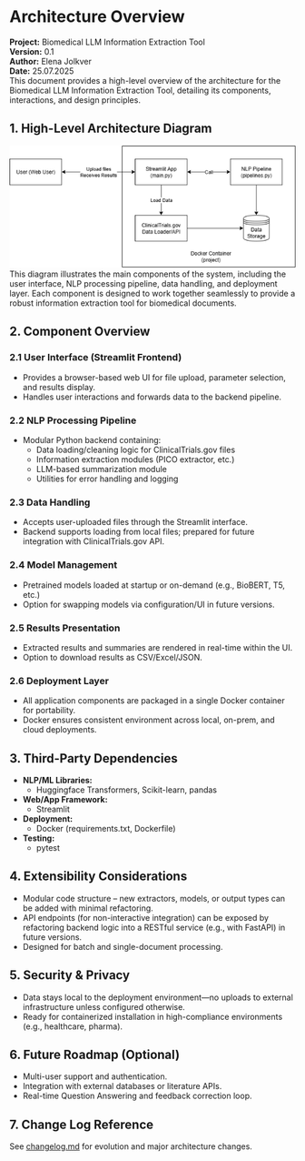 # **Architecture Overview**

**Project:** Biomedical LLM Information Extraction Tool  
**Version:** 0.1  
**Author:** Elena Jolkver  
**Date:** 25.07.2025      
This document provides a high-level overview of the architecture for the Biomedical LLM Information Extraction Tool, detailing its components, interactions, and design principles. 



## **1. High-Level Architecture Diagram**

![Architecture Diagram](architecture_diagram.png)
This diagram illustrates the main components of the system, including the user interface, NLP processing pipeline, data handling, and deployment layer. Each component is designed to work together seamlessly to provide a robust information extraction tool for biomedical documents.

## **2. Component Overview**

### 2.1 User Interface (Streamlit Frontend)
- Provides a browser-based web UI for file upload, parameter selection, and results display.
- Handles user interactions and forwards data to the backend pipeline.

### 2.2 NLP Processing Pipeline
- Modular Python backend containing:
    - Data loading/cleaning logic for ClinicalTrials.gov files
    - Information extraction modules (PICO extractor, etc.)
    - LLM-based summarization module
    - Utilities for error handling and logging

### 2.3 Data Handling
- Accepts user-uploaded files through the Streamlit interface.
- Backend supports loading from local files; prepared for future integration with ClinicalTrials.gov API.

### 2.4 Model Management
- Pretrained models loaded at startup or on-demand (e.g., BioBERT, T5, etc.)
- Option for swapping models via configuration/UI in future versions.

### 2.5 Results Presentation
- Extracted results and summaries are rendered in real-time within the UI.
- Option to download results as CSV/Excel/JSON.

### 2.6 Deployment Layer
- All application components are packaged in a single Docker container for portability.
- Docker ensures consistent environment across local, on-prem, and cloud deployments.


## **3. Third-Party Dependencies**

- **NLP/ML Libraries:**  
  - Huggingface Transformers, Scikit-learn, pandas
- **Web/App Framework:**  
  - Streamlit
- **Deployment:**  
  - Docker (requirements.txt, Dockerfile)
- **Testing:**  
  - pytest


## **4. Extensibility Considerations**

- Modular code structure – new extractors, models, or output types can be added with minimal refactoring.
- API endpoints (for non-interactive integration) can be exposed by refactoring backend logic into a RESTful service (e.g., with FastAPI) in future versions.
- Designed for batch and single-document processing.



## **5. Security & Privacy**

- Data stays local to the deployment environment—no uploads to external infrastructure unless configured otherwise.
- Ready for containerized installation in high-compliance environments (e.g., healthcare, pharma).


## **6. Future Roadmap (Optional)**

- Multi-user support and authentication.
- Integration with external databases or literature APIs.
- Real-time Question Answering and feedback correction loop.



## **7. Change Log Reference**

See [changelog.md](changelog.md) for evolution and major architecture changes.

